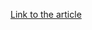 [Link to the article](https://www.welivesecurity.com/en/videos/eset-threat-report-h2-2024-key-findings/)
